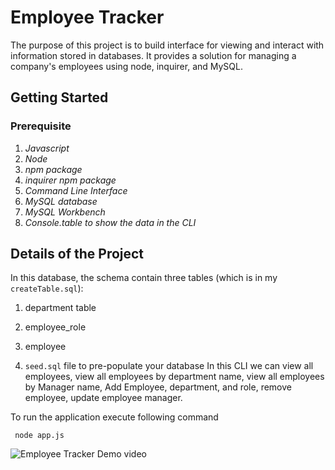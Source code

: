 # Employee Tracker

The purpose of this project is to build interface for viewing and interact with information stored in databases. It provides a solution for managing a company's employees using node, inquirer, and MySQL.

## Getting Started

### Prerequisite

1. *Javascript*
2. *Node*
3.  *npm package*
4. *inquirer npm package*
5. *Command Line Interface*
6. *MySQL database*
7. *MySQL Workbench*
8. *Console.table to show the data in the CLI*

## Details of the Project

In this database, the schema contain three tables (which is in my `createTable.sql`):

1. department table 

2. employee_role 

3. employee

4. `seed.sql` file to pre-populate your database
In this CLI we can view all employees, view all employees by department name, view all employees by Manager name, Add Employee, department, and role, remove employee, update employee manager. 
  
To run the application execute following command 
```
 node app.js
```

![Employee Tracker Demo video](Assets\employeetracker.gif)